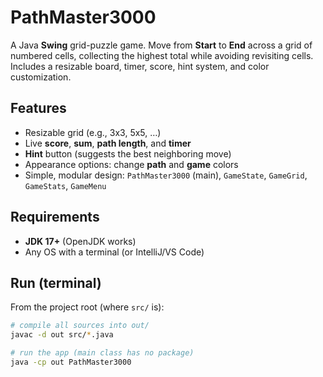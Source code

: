 # PathMaster3000

A Java **Swing** grid-puzzle game. Move from **Start** to **End** across a grid of numbered cells, collecting the highest total while avoiding revisiting cells. Includes a resizable board, timer, score, hint system, and color customization.

## Features
- Resizable grid (e.g., 3x3, 5x5, …)
- Live **score**, **sum**, **path length**, and **timer**
- **Hint** button (suggests the best neighboring move)
- Appearance options: change **path** and **game** colors
- Simple, modular design: `PathMaster3000` (main), `GameState`, `GameGrid`, `GameStats`, `GameMenu`

## Requirements
- **JDK 17+** (OpenJDK works)
- Any OS with a terminal (or IntelliJ/VS Code)

## Run (terminal)
From the project root (where `src/` is):

```bash
# compile all sources into out/
javac -d out src/*.java

# run the app (main class has no package)
java -cp out PathMaster3000
